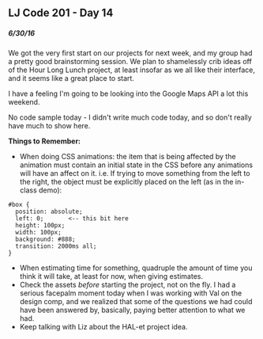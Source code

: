 ## LJ Code 201 - Day 14
##### 6/30/16

We got the very first start on our projects for next week, and my group had a pretty good brainstorming session. We plan to shamelessly crib ideas off of the Hour Long Lunch project, at least insofar as we all like their interface, and it seems like a great place to start.

I have a feeling I'm going to be looking into the Google Maps API a lot this weekend.

No code sample today - I didn't write much code today, and so don't really have much to show here.

**Things to Remember:**

* When doing CSS animations: the item that is being affected by the animation must contain an initial state in the CSS before any animations  will have an affect on it. i.e. If trying to move something from the left to the right, the object must be explicitly placed on the left (as in the in-class demo):

```
#box {
  position: absolute;
  left: 0;       <-- this bit here
  height: 100px;
  width: 100px;
  background: #888;
  transition: 2000ms all;
}
```

* When estimating time for something, quadruple the amount of time you think it will take, at least for now, when giving estimates.
* Check the assets *before* starting the project, not on the fly. I had a serious facepalm moment today when I was working with Val on the design comp, and we realized that some of the questions we had could have been answered by, basically, paying better attention to what we had.
* Keep talking with Liz about the HAL-et project idea.

